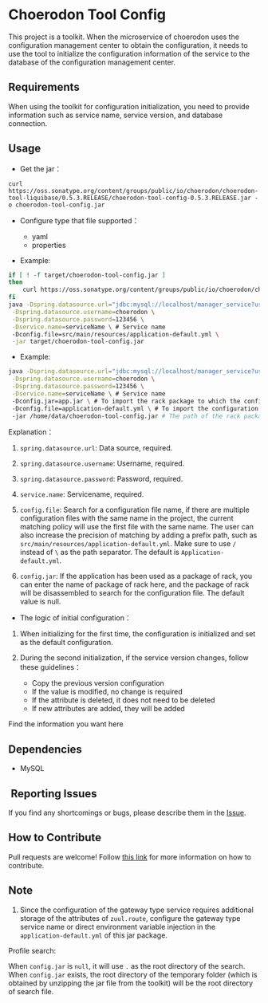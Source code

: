# Choerodon Tool Config

This project is a toolkit. When the microservice of choerodon uses the configuration management center to obtain the configuration, it needs to use the tool to initialize the configuration information of the service to the database of the configuration management center.

## Requirements

When using the toolkit for configuration initialization, you need to provide information such as service name, service version, and database connection.

## Usage

* Get the jar：

```
curl https://oss.sonatype.org/content/groups/public/io/choerodon/choerodon-tool-liquibase/0.5.3.RELEASE/choerodon-tool-config-0.5.3.RELEASE.jar -o choerodon-tool-config.jar
```

* Configure type that file supported：
    - yaml
    - properties

* Example:

```bash
if [ ! -f target/choerodon-tool-config.jar ]
then
    curl https://oss.sonatype.org/content/groups/public/io/choerodon/choerodon-tool-liquibase/0.5.3.RELEASE/choerodon-tool-config-0.5.3.RELEASE.jar -o target/choerodon-tool-config.jar # The version may be changed here. Please change it based on the downloaded package name.
fi
java -Dspring.datasource.url="jdbc:mysql://localhost/manager_service?useUnicode=true&characterEncoding=utf-8&useSSL=false" \
 -Dspring.datasource.username=choerodon \
 -Dspring.datasource.password=123456 \
 -Dservice.name=serviceName \ # Service name
 -Dconfig.file=src/main/resources/application-default.yml \
 -jar target/choerodon-tool-config.jar 
```

* Example:

```bash
java -Dspring.datasource.url="jdbc:mysql://localhost/manager_service?useUnicode=true&characterEncoding=utf-8&useSSL=false" \
 -Dspring.datasource.username=choerodon \
 -Dspring.datasource.password=123456 \
 -Dservice.name=serviceName \ # Service name
 -Dconfig.jar=app.jar \ # To import the rack package to which the configuration belongs, take the actual path as the standard
 -Dconfig.file=application-default.yml \ # To import the configuration file, please follow the path of the file in the rack package
 -jar /home/data/choerodon-tool-config.jar # The path of the rack package is subject to the actual.
```
Explanation：

1. `spring.datasource.url`: Data source, required.
1. `spring.datasource.username`: Username, required.
1. `spring.datasource.password`: Password, required.
1. `service.name`: Servicename, required.
1. `config.file`: Search for a configuration file name, if there are multiple configuration files with the same name in the project, the current matching policy will use the first file with the same name. The user can also increase the precision of matching by adding a prefix path, such as `src/main/resources/application-default.yml`. Make sure to use `/` instead of `\` as the path separator. The default is `Application-default.yml`.

1. `config.jar`: If the application has been used as a package of rack, you can enter the name of package of rack here, and the package of rack will be disassembled to search for the configuration file. The default value is null.
* The logic of initial configuration：

1. When initializing for the first time, the configuration is initialized and set as the default configuration.

1. During the second initialization, if the service version changes, follow these guidelines：
    - Copy the previous version configuration
    - If the value is modified, no change is required
    - If the attribute is deleted, it does not need to be deleted
    - If new attributes are added, they will be added

Find the information you want here
## Dependencies

* MySQL

##  Reporting Issues

If you find any shortcomings or bugs, please describe them in the [Issue](https://github.com/choerodon/choerodon/issues/new?template=issue_template.md).
    
## How to Contribute
Pull requests are welcome! Follow [this link](https://github.com/choerodon/choerodon/blob/master/CONTRIBUTING.md) for more information on how to contribute.

## Note

1. Since the configuration of the gateway type service requires additional storage of the attributes of `zuul.route`, configure the gateway type service name or direct environment variable injection in the `application-default.yml` of this jar package.

Profile search:

When `config.jar` is `null`, it will use `.` as the root directory of the search. When `config.jar` exists, the root directory of the temporary folder (which is obtained by unzipping the jar file from the toolkit) will be the root directory of search file.